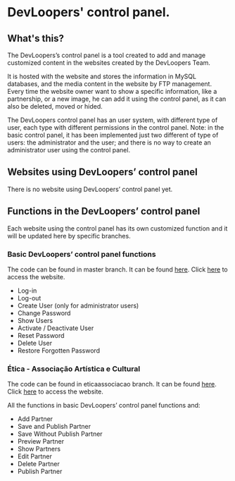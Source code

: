 <h1>DevLoopers' control panel. </h1>
<h2>What's this?</h2>
<p>The DevLoopers’s control panel is a tool created to add and manage customized content in the websites created by the DevLoopers Team. </p>
<p>It is hosted with the website and stores the information in MySQL databases, and the media content in the website by FTP management. Every time the website owner want to show a specific information, like a partnership, or a new image, he can add it using the control panel, as it can also be deleted, moved or hided. </p>
<p>The DevLoopers control panel has an user system, with different type of user, each type with different permissions in the control panel. Note: in the basic control panel, it has been implemented just two different of type of users: the administrator and the user; and there is no way to create an administrator user using the control panel. </p>
<h2>Websites using DevLoopers’ control panel</h2>
<p>There is no website using DevLoopers’ control panel yet. </p>
<h2>Functions in the DevLoopers’ control panel</h2>
<p>Each website using the control panel has its own customized function and it will be updated here by specific branches. </p>
<h3>Basic DevLoopers’ control panel functions</h3>
<p>The code can be found in master branch. It can be found <a href="http://controlpanel.devloopers.com.br/" target="__blank">here</a>. Click <a href="http://www.devloopers.com.br" target="__blank">here</a> to access the website.<p>
<ul>
	<li>Log-in</li>
	<li>Log-out</li>
	<li>Create User (only for administrator users)</li>
	<li>Change Password</li>
	<li>Show Users</li>
	<li>Activate / Deactivate User</li>
	<li>Reset Password</li>
	<li>Delete User</li>
	<li>Restore Forgotten Password</li>
</ul>
<h3>Ética - Associação Artística e Cultural</h3>
<p>The code can be found in eticaassociacao branch. It can be found <a href="http://controlpanel.eticaassociacao.com.br/" target="__blank">here</a>. Click <a href="http://www.eticaassociacao.com.br" target="__blank">here</a> to access the website.<p>
<p>All the functions in basic DevLoopers’ control panel functions and:</p>
<ul>
	<li>Add Partner</li>
	<li>Save and Publish Partner</li>
	<li>Save Without Publish Partner</li>
	<li>Preview Partner</li>
	<li>Show Partners</li>
	<li>Edit Partner</li>
	<li>Delete Partner</li>
	<li>Publish Partner</li>
</ul>
